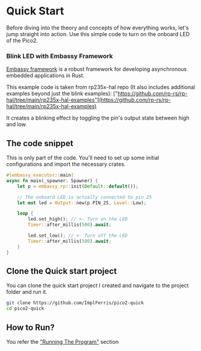 # Quick Start

Before diving into the theory and concepts of how everything works, let's jump straight into action. Use this simple code to turn on the onboard LED of the Pico2.

### Blink LED with Embassy Framework
[Embassy framework](https://github.com/embassy-rs/embassy) is a robust framework for developing asynchronous embedded applications in Rust.

This example code is taken from rp235x-hal repo (It also includes additional examples beyond just the blink examples): ["https://github.com/rp-rs/rp-hal/tree/main/rp235x-hal-examples"](https://github.com/rp-rs/rp-hal/tree/main/rp235x-hal-examples)

It creates a blinking effect by toggling the pin's output state between high and low.

## The code snippet
This is only part of the code. You'll need to set up some initial configurations and import the necessary crates.
```rust
#[embassy_executor::main]
async fn main(_spawner: Spawner) {
    let p = embassy_rp::init(Default::default());

    // The onboard LED is actually connected to pin 25
    let mut led = Output::new(p.PIN_25, Level::Low);

    loop {
        led.set_high(); // <- Turn on the LED
        Timer::after_millis(500).await;

        led.set_low(); // <- Turn off the LED
        Timer::after_millis(500).await;
    }
}
```

## Clone the Quick start project
You can clone the quick start project I created and navigate to the project folder and run it.

```sh
git clone https://github.com/ImplFerris/pico2-quick
cd pico2-quick
```

## How to Run?

You refer the ["Running The Program"](../running.md) section
